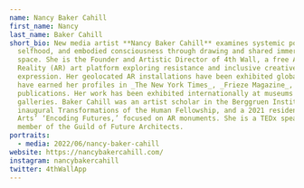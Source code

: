 ```yaml
---
name: Nancy Baker Cahill
first_name: Nancy
last_name: Baker Cahill
short_bio: New media artist **Nancy Baker Cahill** examines systemic power,
  selfhood, and embodied consciousness through drawing and shared immersive
  space. She is the Founder and Artistic Director of 4th Wall, a free Augmented
  Reality (AR) art platform exploring resistance and inclusive creative
  expression. Her geolocated AR installations have been exhibited globally and
  have earned her profiles in _The New York Times_, _Frieze Magazine_, and other
  publications. Her work has been exhibited internationally at museums and
  galleries. Baker Cahill was an artist scholar in the Berggruen Institute’s
  inaugural Transformations of the Human Fellowship, and a 2021 resident at Oxy
  Arts’ ‘Encoding Futures,’ focused on AR monuments. She is a TEDx speaker and a
  member of the Guild of Future Architects.
portraits:
  - media: 2022/06/nancy-baker-cahill
website: https://nancybakercahill.com/
instagram: nancybakercahill
twitter: 4thWallApp
---
```

